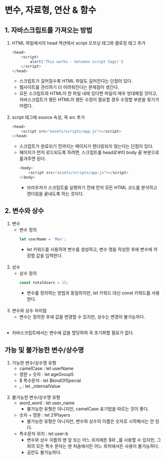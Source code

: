 # 변수, 자료형, 연산 & 함수

## 1. 자바스크립트를 가져오는 방법
1. HTML 파일에서의 head 섹션에서 script 오프닝 태그와 클로징 태그 추가
    ```javascript
    <head>
        <script>
            alert('This works - between script tags!')
        </script>
    </head>
    ```
    - 스크립트가 길어질수록 HTML 파일도 길어진다는 단점이 있다.
    - 웹사이트를 관리하기 더 어려워진다는 문제점이 생긴다.
    - 모든 스크립트와 HTML이 한 파일 내에 있다면 파일이 매우 방대해질 것이고, 자바스크립트가 됐든 HTML이 됐든 수정이 필요할 경우 수정할 부분을 찾기가 어렵다.<br><br>
2. script 태그에 source 속성, 즉 src 추가
    ```javascript
    <head>
        <script src="assets/scripts/app.js"></script>
    </head>
    ```
    - 스크립트가 완료되기 전까지는 페이지가 렌더링되지 않는다는 단점이 있다.
    - 페이지가 먼저 로드되도록 하려면, 스크립트롤 head로부터 body 끝 부분으로 옮겨주면 된다.
        ```javascript
        <body>
            <script src="assets/scripts/app.js"></script>
        </body>
        ```
        - 브라우저가 스크립트를 실행하기 전에 먼저 모든 HTML 코드를 분석하고 렌더링을 끝내도록 하는 것이다.

## 2. 변수와 상수
1. 변수
    - 변수 정의
        ```javascript
        let userName = 'Max';
        ```
        - let 키워드를 사용하여 변수를 생성하고, 변수 명을 작성한 후에 변수에 저장할 값을 입력한다.<br><br>
2. 상수
    - 상수 정의
        ```javascript
        const totalUsers = 15;
        ```
        - 변수를 정의하는 방법과 동일하지만, let 키워드 대신 const 키워드를 사용한다.<br><br>
3. 변수와 상수 차이점
    - 변수는 정의한 후에 값을 변경할 수 있지만, 상수는 변경이 불가능하다.<br><br>
- 자바스크립트에서는 변수에 값을 할당하여 꼭 초기화할 필요가 없다.

## 가능 및 불가능한 변수/상수명
1. 가능한 변수/상수명 유형
    - camelCase : let userName
    - 영문 + 숫자 : let ageGroup5
    - $ 특수문자 : let $kindOfSpecial
    - _ : let _internalValue<br><br>
2. 불가능한 변수/상수명 유형
    - word_word : let user_name
        - 불가능한 유형은 아니지만, camelCase 표기법을 따르는 것이 좋다.
    - 숫자 + 영문 : let 21Players
        - 불가능한 유형은 아니지만, 변수와 상수의 이름은 숫자로 시작해서는 안 된다.
    - 특수문자 위치 : let user-b
        - 변수와 상수 이름의 맨 앞 또는 어느 위치에든 $와 _를 사용할 수 있지만, 그 외의 모든 특수 문자는 맨 처음에서든 어느 위치에서든 사용이 불가능하다.
        - 공란도 불가능하다.